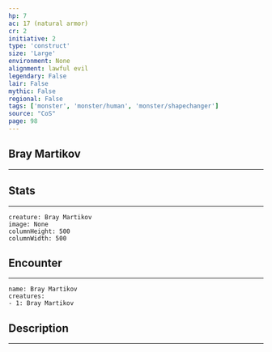 ```yaml
---
hp: 7
ac: 17 (natural armor)
cr: 2
initiative: 2
type: 'construct'    
size: 'Large'
environment: None
alignment: lawful evil
legendary: False
lair: False
mythic: False
regional: False
tags: ['monster', 'monster/human', 'monster/shapechanger']
source: "CoS"
page: 98
---
```


## Bray Martikov
---



## Stats
---

```statblock
creature: Bray Martikov
image: None
columnHeight: 500
columnWidth: 500
```

## Encounter
---

```encounter-table
name: Bray Martikov
creatures:
- 1: Bray Martikov
```

## Description
---





